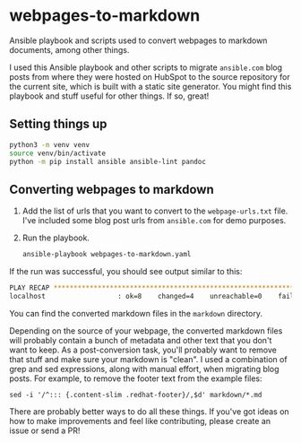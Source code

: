 # webpages-to-markdown
Ansible playbook and scripts used to convert webpages to markdown documents, among other things.

I used this Ansible playbook and other scripts to migrate `ansible.com` blog posts from where they were hosted on HubSpot to the source repository for the current site, which is built with a static site generator.
You might find this playbook and stuff useful for other things.
If so, great!

## Setting things up

```bash
python3 -m venv venv
source venv/bin/activate
python -m pip install ansible ansible-lint pandoc
```

## Converting webpages to markdown

1. Add the list of urls that you want to convert to the `webpage-urls.txt` file. I've included some blog post urls from `ansible.com` for demo purposes.
2. Run the playbook.

   ```bash
   ansible-playbook webpages-to-markdown.yaml
   ```

If the run was successful, you should see output similar to this:

```bash
PLAY RECAP ********************************************************************************************************************************************
localhost                  : ok=8    changed=4    unreachable=0    failed=0    skipped=0    rescued=0    ignored=0
```

You can find the converted markdown files in the `markdown` directory.

Depending on the source of your webpage, the converted markdown files will probably contain a bunch of metadata and other text that you don't want to keep.
As a post-conversion task, you'll probably want to remove that stuff and make sure your markdown is "clean".
I used a combination of grep and sed expressions, along with manual effort, when migrating blog posts.
For example, to remove the footer text from the example files:

```
sed -i '/^::: {.content-slim .redhat-footer}/,$d' markdown/*.md
```

There are probably better ways to do all these things.
If you've got ideas on how to make improvements and feel like contributing, please create an issue or send a PR!
